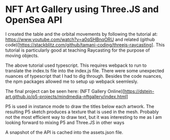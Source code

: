 # NFT Art Gallery using Three.JS and OpenSea API

I created the table and the orbital movements by following the tutorial at: https://www.youtube.com/watch?v=a0qSHBnqORU and related (github code)[https://stackblitz.com/github/tamani-coding/threejs-raycasting]. This tutorial is particularly good at teaching Raycasting for the purpose of moving objects.

The above tutorial used typescript. This requires webpack to run to translate the index.ts file into the index.js file. There were some unexpected nuances of typescript that I had to dig through. Besides the code nuances, the npm packages allowed me to setup up webpack seemlesly.

The final project can be seen here: (NFT Gallery Online)[https://dstein-art.github.io/p5-projects/mindmedia-nftgallery/index.html]

P5 is used in instance mode to draw the titles below each artwork. The resulting P5 sketch produces a texture that is used in the mesh. Probably not the most efficient way to draw text, but it was interesting to me as I am looking forward to mixing P5 and Three.JS in other ways

A snapshot of the API is cached into the assets.json file. 

